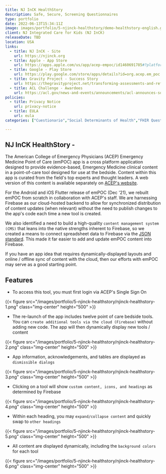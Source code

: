```yaml
---
title: NJ InCK HealthStory
description: Safe, Secure, Screening Questionnaires
type: portfolio
date: 2022-06-13T15:34:11Z
image: images/portfolio/5-njinck-healthstory/demo-healthstory-english.gif
client: NJ Integrated Care for Kids (NJ InCK)
releaseDate: TBD
location: USA
links: 
  - title: NJ InCK - Site
    url: https://njinck.org
  - title: Apple - App Store
    url: https://apps.apple.com/us/app/acep-empoc/id1460691785#?platform=iphone
  - title: Google - Play Store
    url: https://play.google.com/store/apps/details?id=org.acep.em_poc
  - title: Gravity Project - Success Story
    url: https://thegravityproject.net/transforming-assessments-and-referrals-for-nj-residents
  - title: ACL Challenge - Awardees
    url: https://acl.gov/news-and-events/announcements/acl-announces-social-care-referrals-challenge-phase-2-awardees
policies:
  - title: Privacy Notice
    url: privacy-notice
  - title: EULA
    url: eula
categories: ["Cuestionario","Social Determinants of Health","FHIR Questionnaires","FHIR"]

---
```

## NJ InCK HealthStory -

The American College of Emergency Physicians (ACEP) Emergency Medicine Point of Care (emPOC) app is a cross platform application designed to provide evidence-based, Emergency Medicine clinical content in a point-of-care tool designed for use at the bedside. Content within this app is curated from the field's top experts and thought leaders. A web version of this content is available separately on [ACEP's website](https://www.acep.org/patient-care/point-of-care-tools).

For the Android and iOS Flutter release of emPOC (Dec '21), we rebuilt emPOC from scratch in collaboration with ACEP's staff. We are harnessing Firebase as our cloud-hosted backend to allow for synchronized distribution of content updates (when relevant) without the need to publish changes to the app's code each time a new tool is created.

We also identified a need to build a high-quality `content management system (CMS)` that leans into the native strengths inherent to Firebase, so we created a means to connect spreadsheet data to Firebase via the [JSON standard](https://www.json.org/json-en.html). This made it far easier to add and update emPOC content into Firebase.

If you have an app idea that requires dynamically-displayed layouts and online / offline sync of content with the cloud, then our efforts with emPOC may serve as a good starting point.

## Features

- To access this tool, you must first login via ACEP's Single Sign On

{{< figure src="/images/portfolio/5-njinck-healthstory/njinck-healthstory-1.png" class="img-center" height="500" >}}

- The re-launch of the app includes twelve point of care bedside tools. You can `create additional tools via the cloud (Firebase)` without adding new code. The app will then dynamically display new tools / content

{{< figure src="/images/portfolio/5-njinck-healthstory/njinck-healthstory-2.png" class="img-center" height="500" >}}

- App information, acknowledgements, and tables are displayed as `dismissible dialogs`

{{< figure src="/images/portfolio/5-njinck-healthstory/njinck-healthstory-3.png" class="img-center" height="500" >}}

- Clicking on a tool will show `custom content, icons, and headings` as determined by Firebase

{{< figure src="/images/portfolio/5-njinck-healthstory/njinck-healthstory-4.png" class="img-center" height="500" >}}

- Within each heading, you may `expand/collapse content` and quickly swap to `other headings`

{{< figure src="/images/portfolio/5-njinck-healthstory/njinck-healthstory-5.png" class="img-center" height="500" >}}

- All content are displayed dynamically, including the `background colors` for each tool

{{< figure src="/images/portfolio/5-njinck-healthstory/njinck-healthstory-6.png" class="img-center" height="500" >}}
